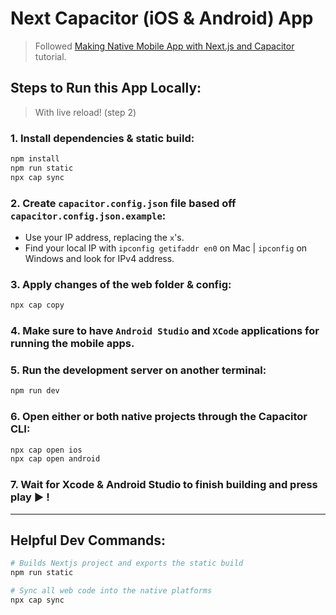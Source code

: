 # Next Capacitor (iOS & Android) App
> Followed [Making Native Mobile App with Next.js and Capacitor](https://galaxies.dev/nextjs-and-capacitor) tutorial.



## Steps to Run this App Locally:
> With live reload! (step 2)

### 1. Install dependencies & static build:

```bash
npm install
npm run static
npx cap sync
```

### 2. Create `capacitor.config.json` file based off `capacitor.config.json.example`:
- Use your IP address, replacing the `x`'s.
- Find your local IP with `ipconfig getifaddr en0` on Mac | `ipconfig` on Windows and look for IPv4 address.
### 3. Apply changes of the web folder & config:
```bash
npx cap copy
```

### 4. Make sure to have `Android Studio` and `XCode` applications for running the mobile apps. 

### 5. Run the development server on another terminal:

```bash
npm run dev
```

### 6. Open either or both native projects through the Capacitor CLI:
```bash
npx cap open ios
npx cap open android
```
### 7. Wait for Xcode & Android Studio to finish building and press play ▶️ !

-----------

## Helpful Dev Commands:

```bash
# Builds Nextjs project and exports the static build
npm run static

# Sync all web code into the native platforms
npx cap sync
```